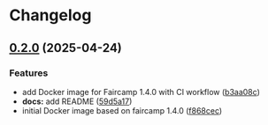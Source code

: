 # Changelog

## [0.2.0](https://github.com/constructions-incongrues/tumultes-builder/compare/v0.1.0...v0.2.0) (2025-04-24)


### Features

* add Docker image for Faircamp 1.4.0 with CI workflow ([b3aa08c](https://github.com/constructions-incongrues/tumultes-builder/commit/b3aa08c529afd6d7dd05721d76dd1dde9b275e04))
* **docs:** add README ([59d5a17](https://github.com/constructions-incongrues/tumultes-builder/commit/59d5a17bdcfcff7023bbbc65fc3e558b26e92778))
* initial Docker image based on faircamp 1.4.0 ([f868cec](https://github.com/constructions-incongrues/tumultes-builder/commit/f868cecd41c7e243905712f31efd8a7187fb8138))

